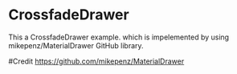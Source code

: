 # CrossfadeDrawer

This a CrossfadeDrawer example. which is impelemented by using mikepenz/MaterialDrawer GitHub library.

#Credit
https://github.com/mikepenz/MaterialDrawer
